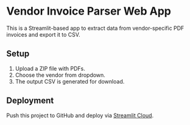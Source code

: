 # Vendor Invoice Parser Web App

This is a Streamlit-based app to extract data from vendor-specific PDF invoices and export it to CSV.

## Setup
1. Upload a ZIP file with PDFs.
2. Choose the vendor from dropdown.
3. The output CSV is generated for download.

## Deployment
Push this project to GitHub and deploy via [Streamlit Cloud](https://streamlit.io/cloud).
